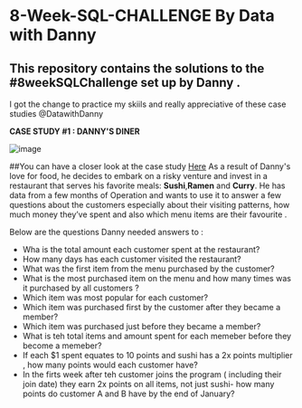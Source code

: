 # 8-Week-SQL-CHALLENGE By Data with Danny
## This repository contains the solutions to the #8weekSQLChallenge set up by Danny . 
I got the change to practice my skiils and really appreciative of these case studies @DatawithDanny

**CASE STUDY #1 : DANNY'S DINER**

![image](https://user-images.githubusercontent.com/94468487/186518250-6bca212f-c052-4b28-9c16-b8794c789d21.png)

##You can have a closer look at the case study [Here](https://8weeksqlchallenge.com/case-study-1/)
As a result of Danny's love for food, he decides to embark on a risky venture and invest in a restaurant
that serves his favorite meals: **Sushi**,**Ramen** and **Curry**. 
He has data from a few months of Operation and wants to use it to answer a few questions about the customers 
especially about their visiting patterns, how much money they’ve spent and also which menu items are their
favourite .

Below are the questions Danny needed answers to :
- Wha is the total amount each customer spent at the restaurant?
- How many days has each customer visited the restaurant?
- What was the first item from the menu purchased by the customer?
- What is the most purchased item on the menu and how many times was it purchased by all customers ?
- Which item was most popular for each customer?
- Which item was purchased first by the customer after they became a member?
- Which item was purchased just before they became a member?
- What is teh total items and amount spent for each memeber before they become a memeber?
- If each $1 spent equates to 10 points and sushi has a 2x points multiplier , how many points would each customer have?
- In the firts week after teh customer joins the program ( including their join date) they earn 2x points on all items, not just sushi- how many points do customer A and B have by the end of January?

